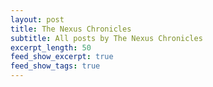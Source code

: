 ```yaml
---
layout: post
title: The Nexus Chronicles
subtitle: All posts by The Nexus Chronicles
excerpt_length: 50
feed_show_excerpt: true
feed_show_tags: true
---
```

